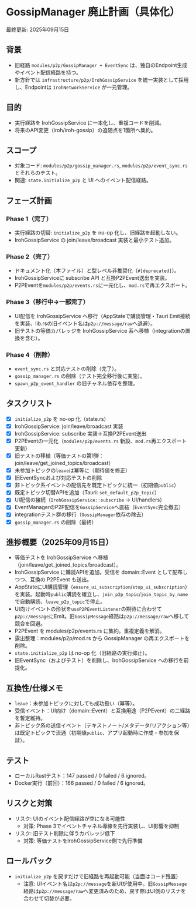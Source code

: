 # GossipManager 廃止計画（具体化）

最終更新: 2025年09月15日

## 背景
- 旧経路 `modules/p2p/GossipManager + EventSync` は、独自のEndpoint生成やイベント配信経路を持つ。
- 新方針では `infrastructure/p2p/IrohGossipService` を統一実装として採用し、Endpointは `IrohNetworkService` が一元管理。

## 目的
- 実行経路を IrohGossipService に一本化し、重複コードを削減。
- 将来のAPI変更（iroh/iroh-gossip）の追随点を1箇所へ集約。

## スコープ
- 対象コード: `modules/p2p/gossip_manager.rs`, `modules/p2p/event_sync.rs` とそれらのテスト。
- 関連: `state.initialize_p2p` と UI へのイベント配信経路。

## フェーズ計画
### Phase 1（完了）
- 実行経路の切替: `initialize_p2p` を no-op 化し、旧経路を起動しない。
- IrohGossipService の join/leave/broadcast 実装と最小テスト追加。

### Phase 2（完了）
- ドキュメント化（本ファイル）と型レベル非推奨化（`#[deprecated]`）。
- IrohGossipServiceに subscribe API と互換P2PEvent送出を実装。
- P2PEventを`modules/p2p/events.rs`に一元化し、`mod.rs`で再エクスポート。

### Phase 3（移行中→一部完了）
- UI配信を IrohGossipService へ移行（AppStateで購読管理・Tauri Emit接続を実装、lib.rsの旧イベント名は`p2p://message/raw`へ退避）。
- 旧テストの等価カバレッジを IrohGossipService 系へ移植（integrationの置換を含む）。

### Phase 4（削除）
- `event_sync.rs` と対応テストの削除（完了）。
- `gossip_manager.rs` の削除（テスト完全移行後に実施）。
- `spawn_p2p_event_handler` の旧チャネル依存を整理。

## タスクリスト
- [x] `initialize_p2p` を no-op 化（state.rs）
- [x] IrohGossipService: join/leave/broadcast 実装
- [x] IrohGossipService: subscribe 実装＋互換P2PEvent送出
- [x] P2PEventの一元化（`modules/p2p/events.rs` 新設、`mod.rs`再エクスポート更新）
- [x] 旧テストの移植（等価テストの第1弾：join/leave/get_joined_topics/broadcast）
- [x] 未参加トピックの`leave`は冪等に（期待値を修正）
- [x] 旧EventSyncおよび対応テストの削除
- [x] 非トピック系イベントの配信先を既定トピックに統一（初期値`public`）
- [x] 既定トピック切替APIを追加（Tauri: `set_default_p2p_topic`）
- [x] UI配信の接続（`IrohGossipService::subscribe` → UI/handlers）
- [x] EventManagerのP2P配信を`GossipService`へ直結（`EventSync`完全撤去）
- [x] integrationテスト群の移行（`GossipManager`依存の除去）
- [x] `gossip_manager.rs` の削除（最終）

## 進捗概要（2025年09月15日）
- 等価テストを IrohGossipService へ移植（join/leave/get_joined_topics/broadcast）。
- IrohGossipService に購読APIを追加。受信を domain::Event として配布しつつ、互換の P2PEvent も送出。
- AppStateにUI購読管理（`ensure_ui_subscription`/`stop_ui_subscription`）を実装。起動時`public`購読を確立し、`join_p2p_topic`/`join_topic_by_name`で自動購読、`leave_p2p_topic`で停止。
- UI向けイベントの形状を`useP2PEventListener`の期待に合わせて`p2p://message`にEmit。旧`GossipMessage`経路は`p2p://message/raw`へ移して競合を回避。
- P2PEvent を modules/p2p/events.rs に集約。重複定義を解消。
- 露出整理：modules/p2p/mod.rs から GossipManager の再エクスポートを削除。
- `state.initialize_p2p` は no-op 化（旧経路の実行抑止）。
- 旧EventSync（およびテスト）を削除し、IrohGossipService への移行を前提化。

## 互換性/仕様メモ
- `leave`：未参加トピックに対しても成功扱い（冪等）。
- 受信イベント：UI向け（domain::Event）と互換用途（P2PEvent）の二経路を暫定維持。
- 非トピック系の送信イベント（テキストノート/メタデータ/リアクション等）は既定トピックで流通（初期値`public`、アプリ起動時に作成・参加を保証）。

## テスト
- ローカルRustテスト：147 passed / 0 failed / 6 ignored。
- Docker実行（前回）：166 passed / 0 failed / 6 ignored。

## リスクと対策
- リスク: UIのイベント配信経路が空になる可能性
  - 対策: Phase 3でイベントチャネル導線を先行実装し、UI影響を抑制
- リスク: 旧テスト削除に伴うカバレッジ低下
  - 対策: 等価テストをIrohGossipService側で先行準備

## ロールバック
- `initialize_p2p` を戻すだけで旧経路を再起動可能（当面はコード残置）
  - 注意: UIイベント名は`p2p://message`を新UIが使用中。旧`GossipMessage`経路は`p2p://message/raw`へ変更済みのため、戻す際はUI側のリスナを合わせて切替が必要。
